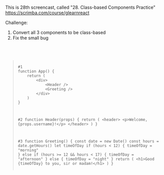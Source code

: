 This is 28th screencast, called "28. Class-based Components Practice"<br />
https://scrimba.com/course/glearnreact



Challenge:<br />
1. Convert all 3 components to be class-based<br />
2. Fix the small bug<br />


<br />
<br />

<blockquote><pre><code>
#1
function App() {
    return (
        &lt;div&gt;
            &lt;Header /&gt;
            &lt;Greeting /&gt;
        &lt;/div&gt;
    )
}<br />

#2
function Header(props) {
    return (
        &lt;header&gt;
        &lt;p&gt;Welcome, {props.username}!&lt;/p&gt;
        &lt;/header&gt;
    )
}<br />

#3
function Greeting() {
    const date = new Date()
    const hours = date.getHours()
    let timeOfDay
    if (hours < 12) {
        timeOfDay = "morning"
    } else if (hours >= 12 && hours < 17) {
        timeOfDay = "afternoon"
    } else {
        timeOfDay = "night"
    }
    return (
        &lt;h1&gt;Good {timeOfDay} to you, sir or madam!&lt;/h1&gt;
    )
}
</code></pre></blockquote>